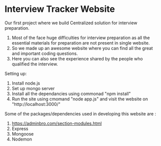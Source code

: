 # Interview Tracker Website

Our first project where we build Centralized solution for interview preparation.
 1) Most of the face huge difficulties for interview preparation as all the essential materials for preparation are not present in single website.
 2) So we made up an awesome website where you can find all the great and important coding questions.
 3) Here you can also see the experience shared by the people who qualified the interview.

Setting up:

 1) Install node.js
 2) Set up mongo server
 3) Install all the dependancies using commonad "npm install"
 4) Run the site using cmomand "node app.js" and visit the website on "http://localhost:3000/"

Some of the packages/dependencies used in developing this website are :
 1) https://adminbro.com/section-modules.html
 2) Express
 3) Mongoose
 4) Nodemon
